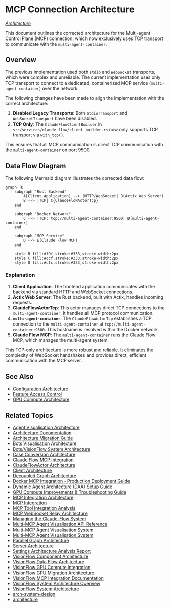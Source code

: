 # MCP Connection Architecture

*[Architecture](../index.md)*

This document outlines the corrected architecture for the Multi-agent Control Plane (MCP) connection, which now exclusively uses TCP transport to communicate with the `multi-agent-container`.

## Overview

The previous implementation used both `stdio` and `WebSocket` transports, which were complex and unreliable. The current implementation uses only TCP transport to connect to a dedicated, containerized MCP service (`multi-agent-container`) over the network.

The following changes have been made to align the implementation with the correct architecture:

1.  **Disabled Legacy Transports**: Both `StdioTransport` and `WebSocketTransport` have been disabled.
2.  **TCP Only**: The `ClaudeFlowClientBuilder` in `src/services/claude_flow/client_builder.rs` now only supports TCP transport via `with_tcp()`.

This ensures that all MCP communication is direct TCP communication with the `multi-agent-container` on port 9500.

## Data Flow Diagram

The following Mermaid diagram illustrates the corrected data flow:

```mermaid
graph TD
    subgraph "Rust Backend"
        A[Client Application] --> |HTTP/WebSocket| B(Actix Web Server)
        B --> |TCP| C{ClaudeFlowActorTcp}
    end

    subgraph "Docker Network"
        C --> |TCP: tcp://multi-agent-container:9500| D[multi-agent-container]
    end

    subgraph "MCP Service"
        D --> E(Claude Flow MCP)
    end

    style B fill:#f9f,stroke:#333,stroke-width:2px
    style C fill:#ccf,stroke:#333,stroke-width:2px
    style D fill:#cfc,stroke:#333,stroke-width:2px
```

### Explanation

1.  **Client Application**: The frontend application communicates with the backend via standard HTTP and WebSocket connections.
2.  **Actix Web Server**: The Rust backend, built with Actix, handles incoming requests.
3.  **ClaudeFlowActorTcp**: This actor manages direct TCP connections to the `multi-agent-container`. It handles all MCP protocol communication.
4.  **`multi-agent-container`**: The `ClaudeFlowActorTcp` establishes a TCP connection to the `multi-agent-container` at `tcp://multi-agent-container:9500`. This hostname is resolved within the Docker network.
5.  **Claude Flow MCP**: The `multi-agent-container` runs the Claude Flow MCP, which manages the multi-agent system.

This TCP-only architecture is more robust and reliable. It eliminates the complexity of WebSocket handshakes and provides direct, efficient communication with the MCP server.



## See Also

- [Configuration Architecture](../server/config.md)
- [Feature Access Control](../server/feature-access.md)
- [GPU Compute Architecture](../server/gpu-compute.md)

## Related Topics

- [Agent Visualisation Architecture](../agent-visualization-architecture.md)
- [Architecture Documentation](../architecture/README.md)
- [Architecture Migration Guide](../architecture/migration-guide.md)
- [Bots Visualisation Architecture](../architecture/bots-visualization.md)
- [Bots/VisionFlow System Architecture](../architecture/bots-visionflow-system.md)
- [Case Conversion Architecture](../architecture/CASE_CONVERSION.md)
- [Claude Flow MCP Integration](../server/features/claude-flow-mcp-integration.md)
- [ClaudeFlowActor Architecture](../architecture/claude-flow-actor.md)
- [Client Architecture](../client/architecture.md)
- [Decoupled Graph Architecture](../technical/decoupled-graph-architecture.md)
- [Docker MCP Integration - Production Deployment Guide](../deployment/docker-mcp-integration.md)
- [Dynamic Agent Architecture (DAA) Setup Guide](../architecture/daa-setup-guide.md)
- [GPU Compute Improvements & Troubleshooting Guide](../architecture/gpu-compute-improvements.md)
- [MCP Integration Architecture](../architecture/mcp-integration.md)
- [MCP Integration](../server/mcp-integration.md)
- [MCP Tool Integration Analysis](../technical/mcp_tool_usage.md)
- [MCP WebSocket Relay Architecture](../architecture/mcp-websocket-relay.md)
- [Managing the Claude-Flow System](../architecture/managing_claude_flow.md)
- [Multi-MCP Agent Visualisation API Reference](../api/multi-mcp-visualization-api.md)
- [Multi-MCP Agent Visualisation System](../MCP_AGENT_VISUALIZATION.md)
- [Multi-MCP Agent Visualisation System](../multi-mcp-agent-visualization.md)
- [Parallel Graph Architecture](../architecture/parallel-graphs.md)
- [Server Architecture](../server/architecture.md)
- [Settings Architecture Analysis Report](../architecture_analysis_report.md)
- [VisionFlow Component Architecture](../architecture/components.md)
- [VisionFlow Data Flow Architecture](../architecture/data-flow.md)
- [VisionFlow GPU Compute Integration](../architecture/gpu-compute.md)
- [VisionFlow GPU Migration Architecture](../architecture/visionflow-gpu-migration.md)
- [VisionFlow MCP Integration Documentation](../api/mcp/index.md)
- [VisionFlow System Architecture Overview](../architecture/index.md)
- [VisionFlow System Architecture](../architecture/system-overview.md)
- [arch-system-design](../reference/agents/architecture/system-design/arch-system-design.md)
- [architecture](../reference/agents/sparc/architecture.md)
